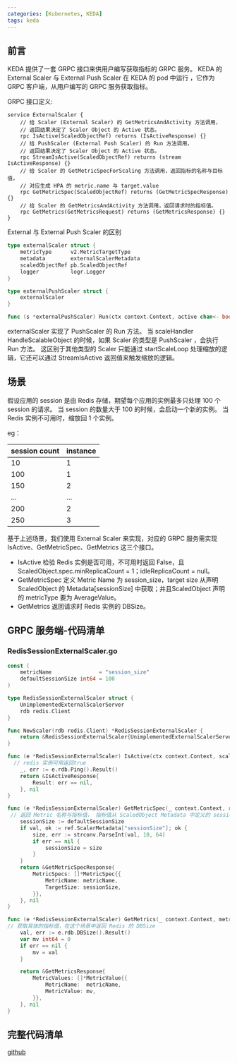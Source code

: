 ```yaml
---
categories: [Kubernetes, KEDA]
tags: keda
---
```


## 前言
KEDA 提供了一套 GRPC 接口来供用户编写获取指标的 GRPC 服务。 KEDA 的 External Scaler 与 External Push Scaler 在 KEDA 的 pod 中运行 ，它作为 GRPC 客户端，从用户编写的 GRPC 服务获取指标。

GRPC 接口定义:

~~~grpc
service ExternalScaler {
    // 给 Scaler (External Scaler) 的 GetMetricsAndActivity 方法调用，
    // 返回结果决定了 Scaler Object 的 Active 状态。
    rpc IsActive(ScaledObjectRef) returns (IsActiveResponse) {}
    // 给 PushScaler (External Push Scaler) 的 Run 方法调用，
    // 返回结果决定了 Scaler Object 的 Active 状态。
    rpc StreamIsActive(ScaledObjectRef) returns (stream IsActiveResponse) {}
    // 给 Scaler 的 GetMetricSpecForScaling 方法调用，返回指标的名称与目标值，
    // 对应生成 HPA 的 metric.name 与 target.value
    rpc GetMetricSpec(ScaledObjectRef) returns (GetMetricSpecResponse) {}
    // 给 Scaler 的 GetMetricsAndActivity 方法调用，返回请求时的指标值。
    rpc GetMetrics(GetMetricsRequest) returns (GetMetricsResponse) {}
}
~~~

External  与 External Push Scaler 的区别

~~~go
type externalScaler struct {
	metricType      v2.MetricTargetType
	metadata        externalScalerMetadata
	scaledObjectRef pb.ScaledObjectRef
	logger          logr.Logger
}

type externalPushScaler struct {
	externalScaler
}

func (s *externalPushScaler) Run(ctx context.Context, active chan<- bool) {}
~~~

externalScaler 实现了 PushScaler 的 Run 方法。 当 scaleHandler HandleScalableObject 的时候，如果 Scaler 的类型是 PushScaler ，会执行 Run 方法。
这区别于其他类型的 Scaler 只能通过 startScaleLoop 处理缩放的逻辑，它还可以通过 StreamIsActive 返回值来触发缩放的逻辑。

## 场景

假设应用的 session 是由 Redis 存储，期望每个应用的实例最多只处理 100 个 session 的请求。 当 session 的数量大于 100 的时候，会启动一个新的实例。
当 Redis 实例不可用时，缩放回 1 个实例。

eg：

| session count | instance |
|---------------|----------|
| 10            | 1        |
| 100           | 1        |
| 150           | 2        |
| ...           | ...      |
| 200           | 2        |
| 250           | 3        |

基于上述场景，我们使用 External Scaler 来实现，对应的 GRPC 服务需实现 IsActive、GetMetricSpec、GetMetrics 这三个接口。
 - IsActive 检验 Redis 实例是否可用，不可用时返回 False，且 ScaledObject.spec.minReplicaCount = 1；idleReplicaCount = null。
 - GetMetricSpec 定义 Metric Name 为 session_size，target size 从声明 ScaledObject 的 Metadata[sessionSize] 中获取；并且ScaledObject 声明的 metricType 要为 AverageValue。
 - GetMetrics 返回请求时 Redis 实例的 DBSize。

## GRPC 服务端-代码清单
### RedisSessionExternalScaler.go
~~~go
const (
	metricName               = "session_size"
	defaultSessionSize int64 = 100
)

type RedisSessionExternalScaler struct {
	UnimplementedExternalScalerServer
	rdb redis.Client
}

func NewScaler(rdb redis.Client) *RedisSessionExternalScaler {
	return &RedisSessionExternalScaler{UnimplementedExternalScalerServer{}, rdb}
}

func (e *RedisSessionExternalScaler) IsActive(ctx context.Context, scaledObject *ScaledObjectRef) (*IsActiveResponse, error) {
  // redis 实例可用返回true
	_, err := e.rdb.Ping().Result()
	return &IsActiveResponse{
		Result: err == nil,
	}, nil
}

func (e *RedisSessionExternalScaler) GetMetricSpec(_ context.Context, ref *ScaledObjectRef) (*GetMetricSpecResponse, error) {
 // 返回 Metric 名称与指标值， 指标值从 ScaledObject Metadata 中定义的 sessionSize 获取
	sessionSize := defaultSessionSize
	if val, ok := ref.ScalerMetadata["sessionSize"]; ok {
		size, err := strconv.ParseInt(val, 10, 64)
		if err == nil {
			sessionSize = size
		}
	}
	return &GetMetricSpecResponse{
		MetricSpecs: []*MetricSpec{{
			MetricName: metricName,
			TargetSize: sessionSize,
		}},
	}, nil
}

func (e *RedisSessionExternalScaler) GetMetrics(_ context.Context, metricRequest *GetMetricsRequest) (*GetMetricsResponse, error) {
// 获取具体的指标值，在这个场景中返回 Redis 的 DBSize
	val, err := e.rdb.DBSize().Result()
	var mv int64 = 0
	if err == nil {
		mv = val
	}

	return &GetMetricsResponse{
		MetricValues: []*MetricValue{{
			MetricName:  metricName,
			MetricValue: mv,
		}},
	}, nil
}
~~~

## 完整代码清单

[github](https://github.com/ebinsu/ebinsu.github.io/tree/main/example/keda/redis-session-scaler-sample)
